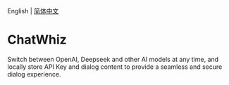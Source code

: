 English | [简体中文](README_CN.md)
# ChatWhiz
Switch between OpenAI, Deepseek and other AI models at any time, and locally store API Key and dialog content to provide a seamless and secure dialog experience.